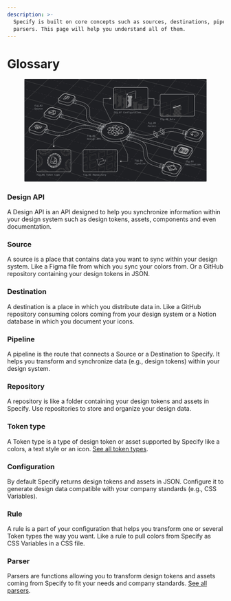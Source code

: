 ```yaml
---
description: >-
  Specify is built on core concepts such as sources, destinations, pipelines,
  parsers. This page will help you understand all of them.
---
```


# Glossary

<figure><img src="../.gitbook/assets/concepts-cover.jpg" alt=""><figcaption></figcaption></figure>

### Design API

A Design API is an API designed to help you synchronize information within your design system such as design tokens, assets, components and even documentation.

### Source

A source is a place that contains data you want to sync within your design system. Like a Figma file from which you sync your colors from. Or a GitHub repository containing your design tokens in JSON.

### Destination

A destination is a place in which you distribute data in. Like a GitHub repository consuming colors coming from your design system or a Notion database in which you document your icons.

### Pipeline

A pipeline is the route that connects a Source or a Destination to Specify. It helps you transform and synchronize data (e.g., design tokens) within your design system.

### Repository

A repository is like a folder containing your design tokens and assets in Specify. Use repositories to store and organize your design data.

### Token type

A Token type is a type of design token or asset supported by Specify like a colors, a text style or an icon. [See all token types](../../../concepts/token-types.md).

### Configuration

By default Specify returns design tokens and assets in JSON. Configure it to generate design data compatible with your company standards (e.g., CSS Variables).

### Rule

A rule is a part of your configuration that helps you transform one or several Token types the way you want. Like a rule to pull colors from Specify as CSS Variables in a CSS file.

### Parser

Parsers are functions allowing you to transform design tokens and assets coming from Specify to fit your needs and company standards. [See all parsers](../../../concepts/parsers.md#all-parsers-available).

